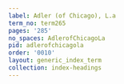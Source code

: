 ```yaml
---
label: Adler (of Chicago), L.a
term_no: term265
pages: '285'
no_spaces: AdlerofChicagoLa
pid: adlerofchicagola
order: '0010'
layout: generic_index_term
collection: index-headings
---
```

